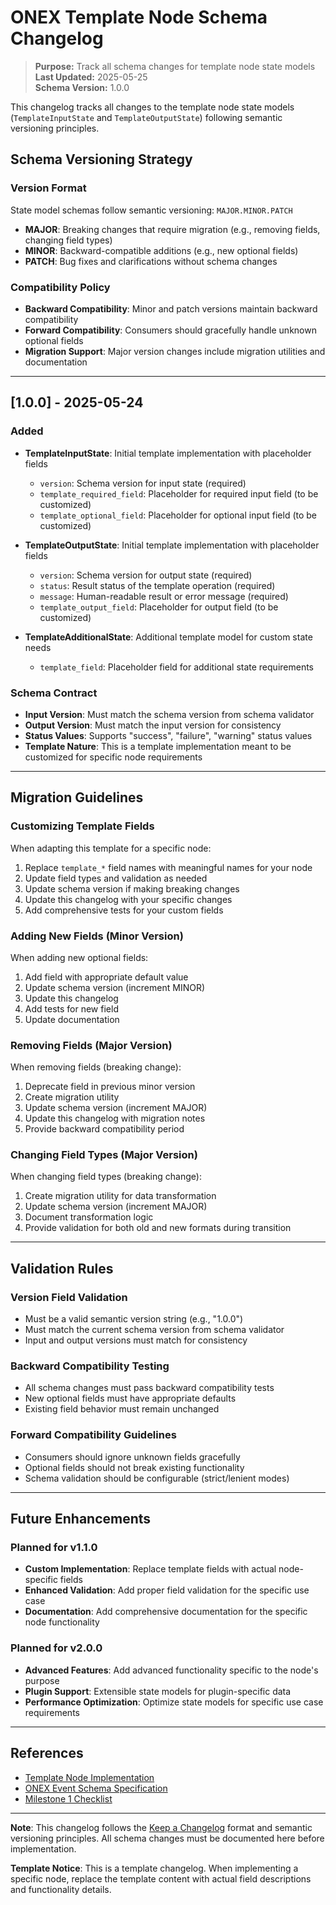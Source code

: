 <!-- === OmniNode:Metadata ===
metadata_version: 0.1.0
protocol_version: 1.1.0
owner: OmniNode Team
copyright: OmniNode Team
schema_version: 1.1.0
name: CHANGELOG.md
version: 1.0.0
uuid: 2c406e2d-5ce2-4ea5-a466-6166d0cfdae8
author: OmniNode Team
created_at: 2025-05-28T12:40:27.265757
last_modified_at: 2025-05-28T17:20:04.832233
description: Stamped by ONEX
state_contract: state_contract://default
lifecycle: active
hash: 10f72732cd922f38cc9d3d1300bff3de3dbc19a1e5112d01e13b45ea04ea644e
entrypoint: python@CHANGELOG.md
runtime_language_hint: python>=3.11
namespace: omnibase.stamped.CHANGELOG
meta_type: tool
<!-- === /OmniNode:Metadata === -->


# ONEX Template Node Schema Changelog

> **Purpose:** Track all schema changes for template node state models  
> **Last Updated:** 2025-05-25  
> **Schema Version:** 1.0.0

This changelog tracks all changes to the template node state models (`TemplateInputState` and `TemplateOutputState`) following semantic versioning principles.

## Schema Versioning Strategy

### Version Format
State model schemas follow semantic versioning: `MAJOR.MINOR.PATCH`

- **MAJOR**: Breaking changes that require migration (e.g., removing fields, changing field types)
- **MINOR**: Backward-compatible additions (e.g., new optional fields)
- **PATCH**: Bug fixes and clarifications without schema changes

### Compatibility Policy
- **Backward Compatibility**: Minor and patch versions maintain backward compatibility
- **Forward Compatibility**: Consumers should gracefully handle unknown optional fields
- **Migration Support**: Major version changes include migration utilities and documentation

---

## [1.0.0] - 2025-05-24

### Added
- **TemplateInputState**: Initial template implementation with placeholder fields
  - `version`: Schema version for input state (required)
  - `template_required_field`: Placeholder for required input field (to be customized)
  - `template_optional_field`: Placeholder for optional input field (to be customized)

- **TemplateOutputState**: Initial template implementation with placeholder fields
  - `version`: Schema version for output state (required)
  - `status`: Result status of the template operation (required)
  - `message`: Human-readable result or error message (required)
  - `template_output_field`: Placeholder for output field (to be customized)

- **TemplateAdditionalState**: Additional template model for custom state needs
  - `template_field`: Placeholder field for additional state requirements

### Schema Contract
- **Input Version**: Must match the schema version from schema validator
- **Output Version**: Must match the input version for consistency
- **Status Values**: Supports "success", "failure", "warning" status values
- **Template Nature**: This is a template implementation meant to be customized for specific node requirements

---

## Migration Guidelines

### Customizing Template Fields
When adapting this template for a specific node:

1. Replace `template_*` field names with meaningful names for your node
2. Update field types and validation as needed
3. Update schema version if making breaking changes
4. Update this changelog with your specific changes
5. Add comprehensive tests for your custom fields

### Adding New Fields (Minor Version)
When adding new optional fields:

1. Add field with appropriate default value
2. Update schema version (increment MINOR)
3. Update this changelog
4. Add tests for new field
5. Update documentation

### Removing Fields (Major Version)
When removing fields (breaking change):

1. Deprecate field in previous minor version
2. Create migration utility
3. Update schema version (increment MAJOR)
4. Update this changelog with migration notes
5. Provide backward compatibility period

### Changing Field Types (Major Version)
When changing field types (breaking change):

1. Create migration utility for data transformation
2. Update schema version (increment MAJOR)
3. Document transformation logic
4. Provide validation for both old and new formats during transition

---

## Validation Rules

### Version Field Validation
- Must be a valid semantic version string (e.g., "1.0.0")
- Must match the current schema version from schema validator
- Input and output versions must match for consistency

### Backward Compatibility Testing
- All schema changes must pass backward compatibility tests
- New optional fields must have appropriate defaults
- Existing field behavior must remain unchanged

### Forward Compatibility Guidelines
- Consumers should ignore unknown fields gracefully
- Optional fields should not break existing functionality
- Schema validation should be configurable (strict/lenient modes)

---

## Future Enhancements

### Planned for v1.1.0
- **Custom Implementation**: Replace template fields with actual node-specific fields
- **Enhanced Validation**: Add proper field validation for the specific use case
- **Documentation**: Add comprehensive documentation for the specific node functionality

### Planned for v2.0.0
- **Advanced Features**: Add advanced functionality specific to the node's purpose
- **Plugin Support**: Extensible state models for plugin-specific data
- **Performance Optimization**: Optimize state models for specific use case requirements

---

## References

- [Template Node Implementation](v1_0_0/node.py)
- [ONEX Event Schema Specification](../../docs/protocol/onex_event_schema.md)
- [Milestone 1 Checklist](../../docs/milestones/milestone_1_checklist.md)

---

**Note**: This changelog follows the [Keep a Changelog](https://keepachangelog.com/en/1.0.0/) format and semantic versioning principles. All schema changes must be documented here before implementation.

**Template Notice**: This is a template changelog. When implementing a specific node, replace the template content with actual field descriptions and functionality details.
